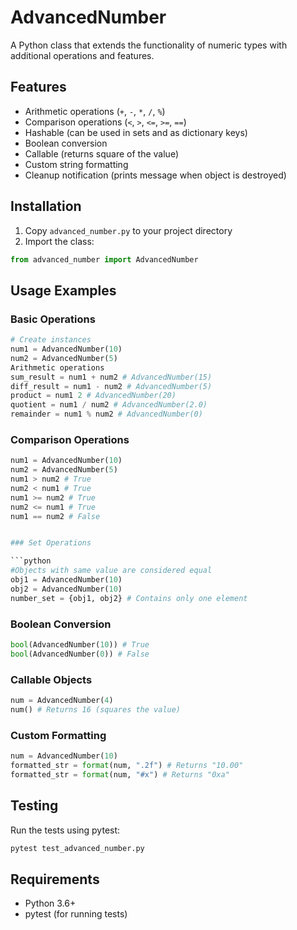 # AdvancedNumber

A Python class that extends the functionality of numeric types with additional operations and features.

## Features

- Arithmetic operations (`+`, `-`, `*`, `/`, `%`)
- Comparison operations (`<`, `>`, `<=`, `>=`, `==`)
- Hashable (can be used in sets and as dictionary keys)
- Boolean conversion
- Callable (returns square of the value)
- Custom string formatting
- Cleanup notification (prints message when object is destroyed)

## Installation

1. Copy `advanced_number.py` to your project directory
2. Import the class: 
```python
from advanced_number import AdvancedNumber
```
## Usage Examples

### Basic Operations
```python
# Create instances
num1 = AdvancedNumber(10)
num2 = AdvancedNumber(5)
Arithmetic operations
sum_result = num1 + num2 # AdvancedNumber(15)
diff_result = num1 - num2 # AdvancedNumber(5)
product = num1 2 # AdvancedNumber(20)
quotient = num1 / num2 # AdvancedNumber(2.0)
remainder = num1 % num2 # AdvancedNumber(0)
```
### Comparison Operations

```python
num1 = AdvancedNumber(10)
num2 = AdvancedNumber(5)
num1 > num2 # True
num2 < num1 # True
num1 >= num2 # True
num2 <= num1 # True
num1 == num2 # False


### Set Operations

```python
#Objects with same value are considered equal
obj1 = AdvancedNumber(10)
obj2 = AdvancedNumber(10)
number_set = {obj1, obj2} # Contains only one element
```

### Boolean Conversion
```python
bool(AdvancedNumber(10)) # True
bool(AdvancedNumber(0)) # False
```

### Callable Objects
```python
num = AdvancedNumber(4)
num() # Returns 16 (squares the value)
```

### Custom Formatting
```python
num = AdvancedNumber(10)
formatted_str = format(num, ".2f") # Returns "10.00"
formatted_str = format(num, "#x") # Returns "0xa"
```

## Testing

Run the tests using pytest:

```bash
pytest test_advanced_number.py
```

## Requirements
- Python 3.6+
- pytest (for running tests)

